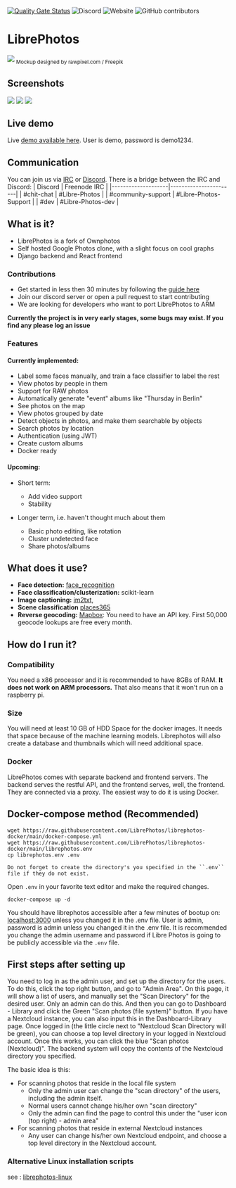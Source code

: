 [![Quality Gate Status](https://sonarcloud.io/api/project_badges/measure?project=LibrePhotos_ownphotos&metric=alert_status)](https://sonarcloud.io/dashboard?id=LibrePhotos_ownphotos) ![Discord](https://img.shields.io/discord/784619049208250388?style=plastic) ![Website](https://img.shields.io/website?down_color=lightgrey&down_message=offline&style=plastic&up_color=blue&up_message=online&url=https%3A%2F%2Flibrephotos.com) ![GitHub contributors](https://img.shields.io/github/contributors/librephotos/librephotos?style=plastic)

# LibrePhotos

![](https://github.com/LibrePhotos/librephotos/blob/dev/screenshots/mockups_main_fhd.png?raw=true)
<sub>Mockup designed by rawpixel.com / Freepik</sub>
## Screenshots

![](https://github.com/librephotos/librephotos/blob/dev/screenshots/photo_manage.png?raw=true)
![](https://github.com/librephotos/librephotos/blob/dev/screenshots/photo_info_fhd.png?raw=true)
![](https://github.com/librephotos/librephotos/blob/dev/screenshots/more_to_discover.png?raw=true)

## Live demo
Live [demo available here](https://demo2.librephotos.com/).
User is demo, password is demo1234.

## Communication
You can join us via [IRC](https://webchat.freenode.net/) or [Discord](https://discord.gg/xwRvtSDGWb). There is a bridge between the IRC and Discord:
| Discord            | Freenode IRC          |
|--------------------|-----------------------|
| #chit-chat         | #Libre-Photos         |
| #community-support | #Libre-Photos-Support |
| #dev               | #Libre-Photos-dev     |

## What is it?

- LibrePhotos is a fork of Ownphotos
- Self hosted Google Photos clone, with a slight focus on cool graphs
- Django backend and React frontend

### Contributions
- Get started in less then 30 minutes by following the [guide here](https://github.com/LibrePhotos/librephotos-docker)
- Join our discord server or open a pull request to start contributing
- We are looking for developers who want to port LibrePhotos to ARM

**Currently the project is in very early stages, some bugs may exist. If you find any please log an issue**

### Features

#### Currently implemented:
  
  - Label some faces manually, and train a face classifier to label the rest
  - View photos by people in them
  - Support for RAW photos
  - Automatically generate "event" albums like "Thursday in Berlin"
  - See photos on the map
  - View photos grouped by date
  - Detect objects in photos, and make them searchable by objects 
  - Search photos by location 
  - Authentication (using JWT)
  - Create custom albums
  - Docker ready
  
#### Upcoming:

  - Short term:
    - Add video support
    - Stability

  - Longer term, i.e. haven't thought much about them
    - Basic photo editing, like rotation
    - Cluster undetected face
    - Share photos/albums

## What does it use?

- **Face detection:** [face_recognition](https://github.com/ageitgey/face_recognition) 
- **Face classification/clusterization:** scikit-learn
- **Image captioning:** [im2txt](https://github.com/HughKu/Im2txt), 
- **Scene classification** [places365](http://places.csail.mit.edu/)
- **Reverse geocoding:** [Mapbox](https://www.mapbox.com/): You need to have an API key. First 50,000 geocode lookups are free every month.


## How do I run it?

### Compatibility
You need a x86 processor and it is recommended to have 8GBs of RAM.
**It does not work on ARM processors.** That also means that it won't run on a raspberry pi.

### Size
You will need at least 10 GB of HDD Space for the docker images. It needs that space because of the machine learning models.
Librephotos will also create a database and thumbnails which will need additional space.

### Docker

LibrePhotos comes with separate backend and frontend
servers. The backend serves the restful API, and the frontend serves, well,
the frontend. They are connected via a proxy.
The easiest way to do it is using Docker.

## Docker-compose method (Recommended)

```
wget https://raw.githubusercontent.com/LibrePhotos/librephotos-docker/main/docker-compose.yml
wget https://raw.githubusercontent.com/LibrePhotos/librephotos-docker/main/librephotos.env
cp librephotos.env .env

Do not forget to create the directory's you specified in the ``.env`` file if they do not exist. 
```

Open `.env` in your favorite text editor and make the required changes.

```
docker-compose up -d
```

You should have librephotos accessible after a few minutes of bootup on: [localhost:3000](http://localhost:3000) unless you changed it in the .env file.
User is admin, password is admin unless you changed it in the .env file. It is recommended you change the admin username and password if Libre Photos is going to be publicly accessible via the ``.env`` file.

## First steps after setting up

You need to log in as the admin user, and set up the directory for the users. To do this, click the top right button, and go to "Admin Area". On this page, it will show a list of users, and manually set the "Scan Directory" for the desired user. Only an admin can do this. And then you can go to Dashboard - Library and click the Green "Scan photos (file system)" button. If you have a Nextcloud instance, you can also input this in the Dashboard-Library page. Once logged in (the little circle next to "Nextcloud Scan Directory will be green), you can choose a top level directory in your logged in Nextcloud account. Once this works, you can click the blue "Scan photos (Nextcloud)". The backend system will copy the contents of the Nextcloud directory you specified. 

The basic idea is this:

- For scanning photos that reside in the local file system
  - Only the admin user can change the "scan directory" of the users, including the admin itself.
  - Normal users cannot change his/her own "scan directory"
  - Only the admin can find the page to control this under the "user icon (top right) - admin area"
- For scanning photos that reside in external Nextcloud instances
  - Any user can change his/her own Nextcloud endpoint, and choose a top level directory in the Nextcloud account.

### Alternative Linux installation scripts

see : [librephotos-linux](https://github.com/LibrePhotos/librephotos-linux)
